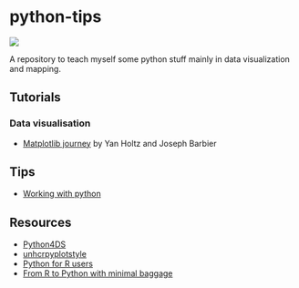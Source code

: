 # python-tips

<!-- badges: start -->
![](https://img.shields.io/badge/Language-python-blue)
<!-- badges: end -->

A repository to teach myself some python stuff mainly in data visualization and mapping.

## Tutorials

### Data visualisation

- [Matplotlib journey](tutorials/viz-matplotlib-journey-YanHoltz/) by Yan Holtz and Joseph Barbier

## Tips

- [Working with python](https://www.matplotlib-journey.com/bonus/working-with-python)

## Resources

- [Python4DS](https://aeturrell.github.io/python4DS/welcome.html)
- [unhcrpyplotstyle](https://github.com/leichen88/unhcrpyplotstyle)
- [Python for R users](https://blog.stephenturner.us/p/python-for-r-users)
- [From R to Python with minimal baggage](https://hrovatin.github.io/posts/r_python/)
